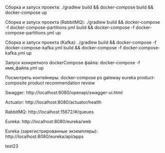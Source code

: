 Сборка и запуск проекта: ./gradlew build && docker-compose build && docker-compose up

Сборка и запуск проекта (RabbitMQ): ./gradlew build && docker-compose -f docker-compose-partitions.yml build && docker-compose -f docker-compose-partitions.yml up

Сборка и запуск проекта (Kafka): ./gradlew build && docker-compose -f docker-compose-kafka.yml build && docker-compose -f docker-compose-kafka.yml up

Запуск конкретного dockerCompose файла: docker-compose -f имя_файла.yml up

Посмотреть контейнеры: docker-compose ps gateway eureka product-composite product recommendation review

Swagger: http://localhost:8080/openapi/swagger-ui.html

Actuator: http://localhost:8080/actuator/health

RabbitMQ: http://localhost:15672/#/queues

Eureka: http://localhost:8080/eureka/web

Eureka (зарегистрированные экземпляры): http://localhost:8080/eureka/api/apps

test23